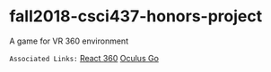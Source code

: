 # fall2018-csci437-honors-project
A game for VR 360 environment

`Associated Links:` <a href="https://facebook.github.io/react-360/">React 360</a> <a  href="https://www.oculus.com/go/">Oculus Go</a>


